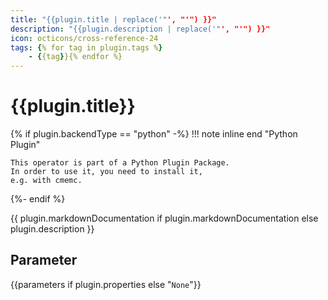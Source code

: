 ```yaml
---
title: "{{plugin.title | replace('"', "'") }}"
description: "{{plugin.description | replace('"', "'") }}"
icon: octicons/cross-reference-24
tags: {% for tag in plugin.tags %}
    - {{tag}}{% endfor %}
---
```

# {{plugin.title}}
<!-- This file was generated - DO NOT CHANGE IT MANUALLY -->

{% if plugin.backendType == "python" -%}
!!! note inline end "Python Plugin"

    This operator is part of a Python Plugin Package.
    In order to use it, you need to install it,
    e.g. with cmemc.
{%- endif %}

{{ plugin.markdownDocumentation if plugin.markdownDocumentation else plugin.description }}

## Parameter

{{parameters if plugin.properties else "`None`"}}

